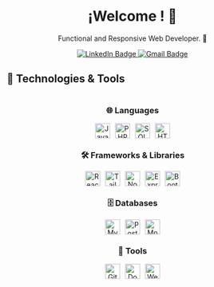 <!-- Encabezado principal -->
<h1 align="center">¡Welcome ! 👋</h1>

<!-- Descripción breve -->
<p align="center">
 Functional and Responsive Web Developer. 🚀
</p>
<!-- Medios de Comunicación -->
<div align="center" id="badges">
  <a href="https://www.linkedin.com/in/facundo-aguilar-014265261/" target="_blank">
    <img src="https://img.shields.io/badge/LinkedIn-blue?style=for-the-badge&logo=linkedin&logoColor=white" alt="LinkedIn Badge"/>
  </a>
  <a href="mailto:facuam25@gmail.com">
    <img src="https://img.shields.io/badge/Gmail-D14836?style=for-the-badge&logo=gmail&logoColor=white" alt="Gmail Badge"/>
  </a>
</div>

<!--LENGUAJES-->
## 🚀 Technologies & Tools

<div align="center" style="display: flex; justify-content: center; gap: 30px; flex-wrap: wrap;">

  <!-- Languages Section -->
  <div style="text-align: center;">
    <h3>🌐 Languages</h3>
    <div style="display: flex; flex-wrap: wrap; gap: 10px; justify-content: center;">
      <img src="https://img.shields.io/badge/JavaScript-F7DF1E?style=for-the-badge&logo=javascript&logoColor=black" alt="JavaScript Badge" style="height: 30px;"/>
      <img src="https://img.shields.io/badge/PHP-777BB4?style=for-the-badge&logo=php&logoColor=white" alt="PHP Badge" style="height: 30px;"/>
      <img src="https://img.shields.io/badge/SQL-003B57?style=for-the-badge&logo=sqlite&logoColor=white" alt="SQL Badge" style="height: 30px;"/>
      <img src="https://img.shields.io/badge/HTML-E34F26?style=for-the-badge&logo=html5&logoColor=white" alt="HTML Badge" style="height: 30px;"/>
  </div>

  <!-- Frameworks & Libraries Section -->
  <div style="text-align: center;">
    <h3>🛠️ Frameworks & Libraries</h3>
    <div style="display: flex; flex-wrap: wrap; gap: 10px; justify-content: center;">
      <img src="https://img.shields.io/badge/React-61DAFB?style=for-the-badge&logo=react&logoColor=black" alt="React Badge" style="height: 30px;"/>
      <img src="https://img.shields.io/badge/Tailwind_CSS-06B6D4?style=for-the-badge&logo=tailwind-css&logoColor=white" alt="Tailwind CSS Badge" style="height: 30px;"/>
      <img src="https://img.shields.io/badge/Node.js-339933?style=for-the-badge&logo=node.js&logoColor=white" alt="Node.js Badge" style="height: 30px;"/>
      <img src="https://img.shields.io/badge/Express.js-000000?style=for-the-badge&logo=express&logoColor=white" alt="Express Badge" style="height: 30px;"/>
      <img src="https://img.shields.io/badge/Bootstrap-563D7C?style=for-the-badge&logo=bootstrap&logoColor=white" alt="Bootstrap Badge" style="height: 30px;"/>
    </div>
  </div>

  <!-- Databases Section -->
  <div style="text-align: center;">
    <h3>🗄️ Databases</h3>
    <div style="display: flex; flex-wrap: wrap; gap: 10px; justify-content: center;">
      <img src="https://img.shields.io/badge/MySQL-4479A1?style=for-the-badge&logo=mysql&logoColor=white" alt="MySQL Badge" style="height: 30px;"/>
      <img src="https://img.shields.io/badge/PostgreSQL-4169E1?style=for-the-badge&logo=postgresql&logoColor=white" alt="PostgreSQL Badge" style="height: 30px;"/>
      <img src="https://img.shields.io/badge/MongoDB-47A248?style=for-the-badge&logo=mongodb&logoColor=white" alt="MongoDB Badge" style="height: 30px;"/>
    </div>
  </div>

  <!-- Tools Section -->
  <div style="text-align: center;">
    <h3>🧩 Tools</h3>
    <div style="display: flex; flex-wrap: wrap; gap: 10px; justify-content: center;">
      <img src="https://img.shields.io/badge/Git-F05032?style=for-the-badge&logo=git&logoColor=white" alt="Git Badge" style="height: 30px;"/>
      <img src="https://img.shields.io/badge/Docker-2496ED?style=for-the-badge&logo=docker&logoColor=white" alt="Docker Badge" style="height: 30px;"/>
      <img src="https://img.shields.io/badge/Webpack-8DD6F9?style=for-the-badge&logo=webpack&logoColor=black" alt="Webpack Badge" style="height: 30px;"/>
    </div>
  </div>

</div>


